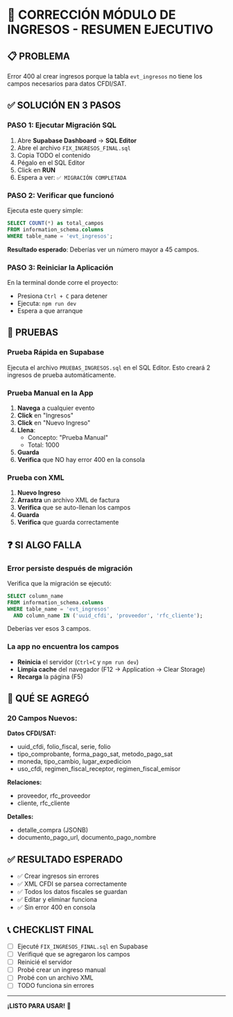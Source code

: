 # 🚀 CORRECCIÓN MÓDULO DE INGRESOS - RESUMEN EJECUTIVO

## 📋 PROBLEMA

Error 400 al crear ingresos porque la tabla `evt_ingresos` no tiene los campos necesarios para datos CFDI/SAT.

## ✅ SOLUCIÓN EN 3 PASOS

### PASO 1: Ejecutar Migración SQL

1. Abre **Supabase Dashboard** → **SQL Editor**
2. Abre el archivo `FIX_INGRESOS_FINAL.sql`
3. Copia TODO el contenido
4. Pégalo en el SQL Editor
5. Click en **RUN**
6. Espera a ver: `✅ MIGRACIÓN COMPLETADA`

### PASO 2: Verificar que funcionó

Ejecuta este query simple:

```sql
SELECT COUNT(*) as total_campos
FROM information_schema.columns
WHERE table_name = 'evt_ingresos';
```

**Resultado esperado**: Deberías ver un número mayor a 45 campos.

### PASO 3: Reiniciar la Aplicación

En la terminal donde corre el proyecto:
- Presiona `Ctrl + C` para detener
- Ejecuta: `npm run dev`
- Espera a que arranque

## 🧪 PRUEBAS

### Prueba Rápida en Supabase

Ejecuta el archivo `PRUEBAS_INGRESOS.sql` en el SQL Editor. Esto creará 2 ingresos de prueba automáticamente.

### Prueba Manual en la App

1. **Navega** a cualquier evento
2. **Click** en "Ingresos"
3. **Click** en "Nuevo Ingreso"
4. **Llena**:
   - Concepto: "Prueba Manual"
   - Total: 1000
5. **Guarda**
6. **Verifica** que NO hay error 400 en la consola

### Prueba con XML

1. **Nuevo Ingreso**
2. **Arrastra** un archivo XML de factura
3. **Verifica** que se auto-llenan los campos
4. **Guarda**
5. **Verifica** que guarda correctamente

## ❓ SI ALGO FALLA

### Error persiste después de migración

Verifica que la migración se ejecutó:

```sql
SELECT column_name 
FROM information_schema.columns
WHERE table_name = 'evt_ingresos'
  AND column_name IN ('uuid_cfdi', 'proveedor', 'rfc_cliente');
```

Deberías ver esos 3 campos.

### La app no encuentra los campos

- **Reinicia** el servidor (`Ctrl+C` y `npm run dev`)
- **Limpia cache** del navegador (F12 → Application → Clear Storage)
- **Recarga** la página (F5)

## 📝 QUÉ SE AGREGÓ

### 20 Campos Nuevos:

**Datos CFDI/SAT:**
- uuid_cfdi, folio_fiscal, serie, folio
- tipo_comprobante, forma_pago_sat, metodo_pago_sat
- moneda, tipo_cambio, lugar_expedicion
- uso_cfdi, regimen_fiscal_receptor, regimen_fiscal_emisor

**Relaciones:**
- proveedor, rfc_proveedor
- cliente, rfc_cliente

**Detalles:**
- detalle_compra (JSONB)
- documento_pago_url, documento_pago_nombre

## ✅ RESULTADO ESPERADO

- ✅ Crear ingresos sin errores
- ✅ XML CFDI se parsea correctamente
- ✅ Todos los datos fiscales se guardan
- ✅ Editar y eliminar funciona
- ✅ Sin error 400 en consola

## 📞 CHECKLIST FINAL

- [ ] Ejecuté `FIX_INGRESOS_FINAL.sql` en Supabase
- [ ] Verifiqué que se agregaron los campos
- [ ] Reinicié el servidor
- [ ] Probé crear un ingreso manual
- [ ] Probé con un archivo XML
- [ ] TODO funciona sin errores

---

**¡LISTO PARA USAR!** 🎉
